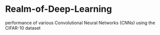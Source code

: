 # Realm-of-Deep-Learning
performance of various Convolutional Neural Networks (CNNs) using the CIFAR-10 dataset
